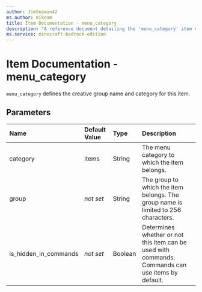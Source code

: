 ```yaml
---
author: JimSeaman42
ms.author: mikeam
title: Item Documentation - menu_category
description: "A reference document detailing the 'menu_category' item component"
ms.service: minecraft-bedrock-edition
---
```


# Item Documentation - menu_category

`menu_category` defines the creative group name and category for this item.

## Parameters

|Name |Default Value  |Type  |Description  |
|:----------|:----------|:----------|:----------|
|category|items |String | The menu category to which the item belongs.|
|group |*not set* | String| The group to which the item belongs. The group name is limited to 256 characters.|
|is_hidden_in_commands|*not set*|Boolean| Determines whether or not this item can be used with commands. Commands can use items by default.|
